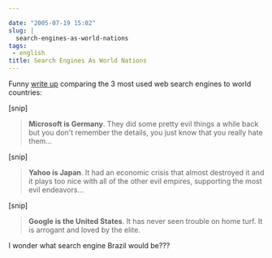 ```yaml
---

date: "2005-07-19 15:02"
slug: |
  search-engines-as-world-nations
tags:
 - english
title: Search Engines As World Nations
---
```


Funny [write
up](http://www.zephoria.org/thoughts/archives/2005/07/16/which_evil_nation_state_are_you_similes_for_microsoft_yahoo_and_google.html)
comparing the 3 most used web search engines to world countries:

\[snip\]

> **Microsoft is Germany**. They did some pretty evil things a while
> back but you don't remember the details, you just know that you really
> hate them...

\[snip\]

> **Yahoo is Japan**. It had an economic crisis that almost destroyed it
> and it plays too nice with all of the other evil empires, supporting
> the most evil endeavors...

\[snip\]

> **Google is the United States**. It has never seen trouble on home
> turf. It is arrogant and loved by the elite.

I wonder what search engine Brazil would be???
